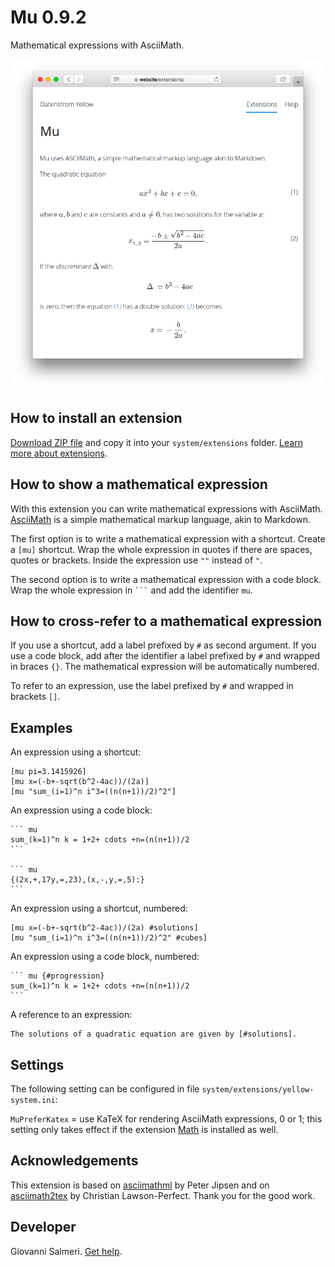 # Mu 0.9.2

Mathematical expressions with AsciiMath.

<p align="center"><img src="SCREENSHOT.png" alt="Screenshot"></p>

## How to install an extension

[Download ZIP file](https://github.com/GiovanniSalmeri/yellow-mu/archive/refs/heads/main.zip) and copy it into your `system/extensions` folder. [Learn more about extensions](https://github.com/annaesvensson/yellow-update).

## How to show a mathematical expression

With this extension you can write mathematical expressions with AsciiMath. [AsciiMath](http://asciimath.org/) is a simple mathematical markup language, akin to Markdown.

The first option is to write a mathematical expression with a shortcut. Create a `[mu]` shortcut. Wrap the whole expression in quotes if there are spaces, quotes or brackets. Inside the expression use `""` instead of `"`.

The second option is to write a mathematical expression with a code block. Wrap the whole expression in `` ``` `` and add the identifier `mu`.

## How to cross-refer to a mathematical expression

If you use a shortcut, add a label prefixed by `#` as second argument. If you use a code block, add after the identifier a label prefixed by `#` and wrapped in braces `{}`. The mathematical expression will be automatically numbered.

To refer to an expression, use the label prefixed by `#` and wrapped in brackets `[]`.

## Examples

An expression using a shortcut:

    [mu pi=3.1415926]
    [mu x=(-b+-sqrt(b^2-4ac))/(2a)]
    [mu "sum_(i=1)^n i^3=((n(n+1))/2)^2"]

An expression using a code block:

    ``` mu
    sum_(k=1)^n k = 1+2+ cdots +n=(n(n+1))/2
    ```

    ``` mu
    {(2x,+,17y,=,23),(x,-,y,=,5):}
    ```

An expression using a shortcut, numbered:

    [mu x=(-b+-sqrt(b^2-4ac))/(2a) #solutions]
    [mu "sum_(i=1)^n i^3=((n(n+1))/2)^2" #cubes]

An expression using a code block, numbered:

    ``` mu {#progression}
    sum_(k=1)^n k = 1+2+ cdots +n=(n(n+1))/2
    ```

A reference to an expression:

    The solutions of a quadratic equation are given by [#solutions].

## Settings

The following setting can be configured in file `system/extensions/yellow-system.ini`:

`MuPreferKatex` = use KaTeX for rendering AsciiMath expressions, 0 or 1; this setting only takes effect if the extension [Math](https://github.com/GiovanniSalmeri/yellow-math) is installed as well.

## Acknowledgements

This extension is based on [asciimathml](https://github.com/asciimath/asciimathml) by Peter Jipsen and on [asciimath2tex](https://github.com/christianp/asciimath2tex) by Christian Lawson-Perfect. Thank you for the good work.

## Developer

Giovanni Salmeri. [Get help](https://datenstrom.se/yellow/help/).
